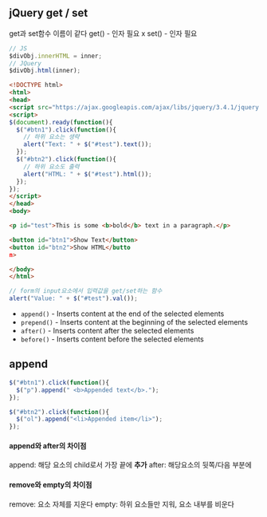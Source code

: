 ## jQuery get / set

get과 set함수 이름이 같다
get() - 인자 필요 x
set() - 인자 필요

```javascript
// JS
$divObj.innerHTML = inner;
// JQuery
$divObj.html(inner);
```

```html
<!DOCTYPE html>
<html>
<head>
<script src="https://ajax.googleapis.com/ajax/libs/jquery/3.4.1/jquery.min.js"></script>
<script>
$(document).ready(function(){
  $("#btn1").click(function(){
	// 하위 요소는 생략
    alert("Text: " + $("#test").text());
  });
  $("#btn2").click(function(){
	// 하위 요소도 출력
    alert("HTML: " + $("#test").html());
  });
});
</script>
</head>
<body>

<p id="test">This is some <b>bold</b> text in a paragraph.</p>

<button id="btn1">Show Text</button>
<button id="btn2">Show HTML</butto
n>

</body>
</html>
```

```javascript
// form의 input요소에서 입력값을 get/set하는 함수
alert("Value: " + $("#test").val());
```


-   `append()`  - Inserts content at the end of the selected elements
-   `prepend()`  - Inserts content at the beginning of the selected elements
-   `after()`  - Inserts content after the selected elements
-   `before()`  - Inserts content before the selected elements

## append
```javascript
$("#btn1").click(function(){
  $("p").append(" <b>Appended text</b>.");
});

$("#btn2").click(function(){
  $("ol").append("<li>Appended item</li>");
});
  ```
 
#### append와 after의 차이점
append: 해당 요소의 child로서 가장 끝에 **추가**
after: 해당요소의 뒷쪽/다음 부분에 
  
#### remove와 empty의 차이점
remove: 요소 자체를 지운다
empty: 하위 요소들만 지워, 요소 내부를 비운다

<!--stackedit_data:
eyJoaXN0b3J5IjpbLTcxNjg1MDYwOCwxMDUzMTI4MDI4LDQ1OD
A4NTk3M119
-->